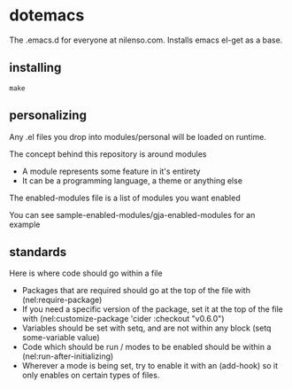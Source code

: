 # dotemacs #

The .emacs.d for everyone at nilenso.com. Installs emacs el-get as a base.

## installing ##

`make`

## personalizing ##

Any .el files you drop into modules/personal will be loaded on runtime.

The concept behind this repository is around modules
* A module represents some feature in it's entirety
* It can be a programming language, a theme or anything else

The enabled-modules file is a list of modules you want enabled

You can see sample-enabled-modules/gja-enabled-modules for an example

## standards ##

Here is where code should go within a file
* Packages that are required should go at the top of the file with (nel:require-package)
* If you need a specific version of the package, set it at the top of the file with (nel:customize-package 'cider :checkout "v0.6.0")
* Variables should be set with setq, and are not within any block (setq some-variable value)
* Code which should be run / modes to be enabled should be within a (nel:run-after-initializing)
* Wherever a mode is being set, try to enable it with an (add-hook) so it only enables on certain types of files.
